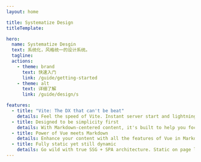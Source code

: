 ```yaml
---
layout: home

title: Systematize Design
titleTemplate: 

hero:
  name: Systematize Desgin
  text: 系统化，风格统一的设计系统。
  tagline: 
  actions:
    - theme: brand
      text: 快速入门
      link: /guide/getting-started
    - theme: alt
      text: 详细了解
      link: /guide/design/s

features:
  - title: "Vite: The DX that can't be beat"
    details: Feel the speed of Vite. Instant server start and lightning fast HMR that stays fast regardless of the app size.
  - title: Designed to be simplicity first
    details: With Markdown-centered content, it's built to help you focus on writing and deployed with minimum configuration.
  - title: Power of Vue meets Markdown
    details: Enhance your content with all the features of Vue in Markdown, while being able to customize your site with Vue.
  - title: Fully static yet still dynamic
    details: Go wild with true SSG + SPA architecture. Static on page load, but engage users with 100% interactivity from there.
---
```

